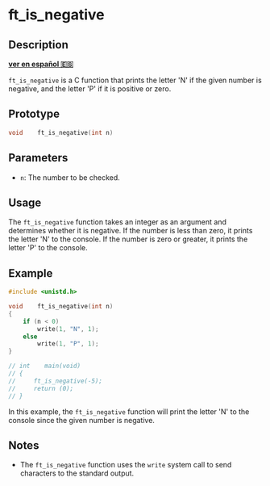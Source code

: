 # ft_is_negative

## Description
**[ver en español 🇪🇸](https://github.com/carloscm02/42-Telefonica/tree/develop/C00/ex04)**

`ft_is_negative` is a C function that prints the letter 'N' if the given number is negative, and the letter 'P' if it is positive or zero.

## Prototype

```c
void    ft_is_negative(int n)
```

## Parameters

- `n`: The number to be checked.

## Usage

The `ft_is_negative` function takes an integer as an argument and determines whether it is negative. If the number is less than zero, it prints the letter 'N' to the console. If the number is zero or greater, it prints the letter 'P' to the console.

## Example

```c
#include <unistd.h>

void    ft_is_negative(int n)
{
    if (n < 0)
        write(1, "N", 1);
    else
        write(1, "P", 1);
}

// int    main(void)
// {
//     ft_is_negative(-5);
//     return (0);
// }
```

In this example, the `ft_is_negative` function will print the letter 'N' to the console since the given number is negative.

## Notes

- The `ft_is_negative` function uses the `write` system call to send characters to the standard output.
